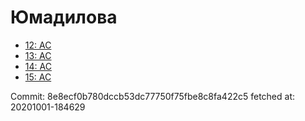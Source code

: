 # Юмадилова
- [12: AC](12.md)
- [13: AC](13.md)
- [14: AC](14.md)
- [15: AC](15.md)

Commit: 8e8ecf0b780dccb53dc77750f75fbe8c8fa422c5
 fetched at: 20201001-184629
